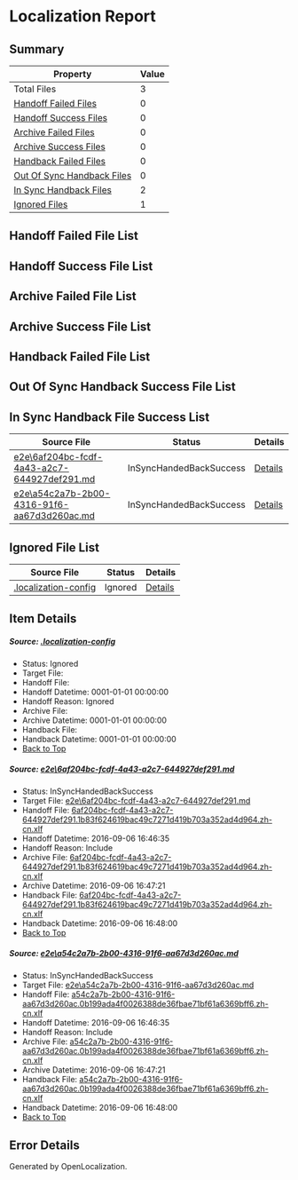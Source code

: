 # <a name='report-top'></a> Localization Report

## Summary
 Property | Value 
 -------- | ----- 
 Total Files | 3
[ Handoff Failed Files ](#handoff-failed-list)| 0
[ Handoff Success Files ](#handoff-success-list)| 0
[ Archive Failed Files ](#archive-failed-list)| 0
[ Archive Success Files ](#archive-success-list)| 0
[ Handback Failed Files ](#handback-failed-list)| 0
[ Out Of Sync Handback Files ](#outofsync-handback-success-list)| 0
[ In Sync Handback Files ](#insync-handback-success-list)| 2
[ Ignored Files ](#ignored-list)| 1

## <a name='handoff-failed-list'></a> Handoff Failed File List

## <a name='handoff-success-list'></a> Handoff Success File List

## <a name='archive-failed-list'></a> Archive Failed File List

## <a name='archive-success-list'></a> Archive Success File List

## <a name='handback-failed-list'></a> Handback Failed File List

## <a name='outofsync-handback-success-list'></a> Out Of Sync Handback Success File List

## <a name='insync-handback-success-list'></a> In Sync Handback File Success List
 Source File | Status | Details 
 ----------- | ------ | ------- 
 [e2e\6af204bc-fcdf-4a43-a2c7-644927def291.md](https://github.com/OpenLocalizationTestOrg/ol-test0/blob/d536d7904feab985507d6dd0a73a897405d85533/e2e/6af204bc-fcdf-4a43-a2c7-644927def291.md) | InSyncHandedBackSuccess | [Details](#3228a8fd3c2c2ce0f05d58cb13c75c253dbba8b41)
 [e2e\a54c2a7b-2b00-4316-91f6-aa67d3d260ac.md](https://github.com/OpenLocalizationTestOrg/ol-test0/blob/d536d7904feab985507d6dd0a73a897405d85533/e2e/a54c2a7b-2b00-4316-91f6-aa67d3d260ac.md) | InSyncHandedBackSuccess | [Details](#8ba30c937ddb84f6f2ae97e30f85fc927f594fce2)

## <a name='ignored-list'></a> Ignored File List
 Source File | Status | Details 
 ----------- | ------ | ------- 
 [.localization-config](https://github.com/OpenLocalizationTestOrg/ol-test0/blob/d536d7904feab985507d6dd0a73a897405d85533/.localization-config) | Ignored | [Details](#3d4f252ac210baf56311d7e97dcc2db10974dbd20)

## Item Details
##### <a name='3d4f252ac210baf56311d7e97dcc2db10974dbd20'></a> Source: [.localization-config](https://github.com/OpenLocalizationTestOrg/ol-test0/blob/d536d7904feab985507d6dd0a73a897405d85533/.localization-config)
* Status: Ignored
* Target File: 
* Handoff File: 
* Handoff Datetime: 0001-01-01 00:00:00
* Handoff Reason: Ignored
* Archive File: 
* Archive Datetime: 0001-01-01 00:00:00
* Handback File: 
* Handback Datetime: 0001-01-01 00:00:00
* [Back to Top](#report-top)

##### <a name='3228a8fd3c2c2ce0f05d58cb13c75c253dbba8b41'></a> Source: [e2e\6af204bc-fcdf-4a43-a2c7-644927def291.md](https://github.com/OpenLocalizationTestOrg/ol-test0/blob/d536d7904feab985507d6dd0a73a897405d85533/e2e/6af204bc-fcdf-4a43-a2c7-644927def291.md)
* Status: InSyncHandedBackSuccess
* Target File: [e2e\6af204bc-fcdf-4a43-a2c7-644927def291.md](https://github.com/OpenLocalizationTestOrg/ol-test0-zhcn/blob/254473d4fcc2f2226e18569c658eeacfe62c6f9c/e2e/6af204bc-fcdf-4a43-a2c7-644927def291.md)
* Handoff File: [6af204bc-fcdf-4a43-a2c7-644927def291.1b83f624619bac49c7271d419b703a352ad4d964.zh-cn.xlf](https://github.com/OpenLocalizationTestOrg/ol-test0-handoff/blob/c39e0e190e5ee77c4d680679b4e80bbf0a27696d/ol-handoff/OpenLocalizationTestOrg/ol-test0-zhcn/ci/ht/6af204bc-fcdf-4a43-a2c7-644927def291.1b83f624619bac49c7271d419b703a352ad4d964.zh-cn.xlf)
* Handoff Datetime: 2016-09-06 16:46:35
* Handoff Reason: Include
* Archive File: [6af204bc-fcdf-4a43-a2c7-644927def291.1b83f624619bac49c7271d419b703a352ad4d964.zh-cn.xlf](https://github.com/OpenLocalizationTestOrg/ol-test0-handoff/blob/45a63915f95019a1e26572cfa7d0fa5ef56e8775/ol-archive/OpenLocalizationTestOrg/ol-test0-zhcn/ci/ht/6af204bc-fcdf-4a43-a2c7-644927def291.1b83f624619bac49c7271d419b703a352ad4d964.zh-cn.xlf)
* Archive Datetime: 2016-09-06 16:47:21
* Handback File: [6af204bc-fcdf-4a43-a2c7-644927def291.1b83f624619bac49c7271d419b703a352ad4d964.zh-cn.xlf](https://github.com/OpenLocalizationTestOrg/ol-test0-handback/blob/846a3633a60fd8493e368df109eb7454a8173935/ol-handback/OpenLocalizationTestOrg/ol-test0-zhcn/ci/ht/6af204bc-fcdf-4a43-a2c7-644927def291.1b83f624619bac49c7271d419b703a352ad4d964.zh-cn.xlf)
* Handback Datetime: 2016-09-06 16:48:00
* [Back to Top](#report-top)

##### <a name='8ba30c937ddb84f6f2ae97e30f85fc927f594fce2'></a> Source: [e2e\a54c2a7b-2b00-4316-91f6-aa67d3d260ac.md](https://github.com/OpenLocalizationTestOrg/ol-test0/blob/d536d7904feab985507d6dd0a73a897405d85533/e2e/a54c2a7b-2b00-4316-91f6-aa67d3d260ac.md)
* Status: InSyncHandedBackSuccess
* Target File: [e2e\a54c2a7b-2b00-4316-91f6-aa67d3d260ac.md](https://github.com/OpenLocalizationTestOrg/ol-test0-zhcn/blob/254473d4fcc2f2226e18569c658eeacfe62c6f9c/e2e/a54c2a7b-2b00-4316-91f6-aa67d3d260ac.md)
* Handoff File: [a54c2a7b-2b00-4316-91f6-aa67d3d260ac.0b199ada4f0026388de36fbae71bf61a6369bff6.zh-cn.xlf](https://github.com/OpenLocalizationTestOrg/ol-test0-handoff/blob/c39e0e190e5ee77c4d680679b4e80bbf0a27696d/ol-handoff/OpenLocalizationTestOrg/ol-test0-zhcn/ci/ht/a54c2a7b-2b00-4316-91f6-aa67d3d260ac.0b199ada4f0026388de36fbae71bf61a6369bff6.zh-cn.xlf)
* Handoff Datetime: 2016-09-06 16:46:35
* Handoff Reason: Include
* Archive File: [a54c2a7b-2b00-4316-91f6-aa67d3d260ac.0b199ada4f0026388de36fbae71bf61a6369bff6.zh-cn.xlf](https://github.com/OpenLocalizationTestOrg/ol-test0-handoff/blob/45a63915f95019a1e26572cfa7d0fa5ef56e8775/ol-archive/OpenLocalizationTestOrg/ol-test0-zhcn/ci/ht/a54c2a7b-2b00-4316-91f6-aa67d3d260ac.0b199ada4f0026388de36fbae71bf61a6369bff6.zh-cn.xlf)
* Archive Datetime: 2016-09-06 16:47:21
* Handback File: [a54c2a7b-2b00-4316-91f6-aa67d3d260ac.0b199ada4f0026388de36fbae71bf61a6369bff6.zh-cn.xlf](https://github.com/OpenLocalizationTestOrg/ol-test0-handback/blob/846a3633a60fd8493e368df109eb7454a8173935/ol-handback/OpenLocalizationTestOrg/ol-test0-zhcn/ci/ht/a54c2a7b-2b00-4316-91f6-aa67d3d260ac.0b199ada4f0026388de36fbae71bf61a6369bff6.zh-cn.xlf)
* Handback Datetime: 2016-09-06 16:48:00
* [Back to Top](#report-top)


## Error Details

Generated by OpenLocalization.
